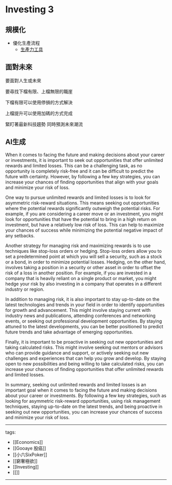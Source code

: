 # Investing 3

## 規模化
* 優化生產流程
  * [生產力工具](../Science/Technology/Productivity%20Tools.md)

## 面對未來

要面對人生或未來

要尋找下檔有限、上檔無限的職崖

下檔有限可以使用停損的方式解決

上檔提升可以使用加碼的方式完成

緊盯著最新科技趨勢 同時預測未來潮流


## AI生成
When it comes to facing the future and making decisions about your career or investments, it is important to seek out opportunities that offer unlimited rewards and limited losses. This can be a challenging task, as no opportunity is completely risk-free and it can be difficult to predict the future with certainty. However, by following a few key strategies, you can increase your chances of finding opportunities that align with your goals and minimize your risk of loss.

One way to pursue unlimited rewards and limited losses is to look for asymmetric risk-reward situations. This means seeking out opportunities where the potential rewards significantly outweigh the potential risks. For example, if you are considering a career move or an investment, you might look for opportunities that have the potential to bring in a high return on investment, but have a relatively low risk of loss. This can help to maximize your chances of success while minimizing the potential negative impact of any setbacks.

Another strategy for managing risk and maximizing rewards is to use techniques like stop-loss orders or hedging. Stop-loss orders allow you to set a predetermined point at which you will sell a security, such as a stock or a bond, in order to minimize potential losses. Hedging, on the other hand, involves taking a position in a security or other asset in order to offset the risk of a loss in another position. For example, if you are invested in a company that is heavily reliant on a single product or market, you might hedge your risk by also investing in a company that operates in a different industry or region.

In addition to managing risk, it is also important to stay up-to-date on the latest technologies and trends in your field in order to identify opportunities for growth and advancement. This might involve staying current with industry news and publications, attending conferences and networking events, or seeking out professional development opportunities. By staying attuned to the latest developments, you can be better positioned to predict future trends and take advantage of emerging opportunities.

Finally, it is important to be proactive in seeking out new opportunities and taking calculated risks. This might involve seeking out mentors or advisors who can provide guidance and support, or actively seeking out new challenges and experiences that can help you grow and develop. By staying open to new possibilities and being willing to take calculated risks, you can increase your chances of finding opportunities that offer unlimited rewards and limited losses.

In summary, seeking out unlimited rewards and limited losses is an important goal when it comes to facing the future and making decisions about your career or investments. By following a few key strategies, such as looking for asymmetric risk-reward opportunities, using risk management techniques, staying up-to-date on the latest trends, and being proactive in seeking out new opportunities, you can increase your chances of success and minimize your risk of loss.


---
tags:
  - [[Economics]]
  - [[Gooaye 股癌]]
  - [[小六SixPoker]]
  - [[窮奢極欲]]
  - [[Investing]]
  - [[]]
---
